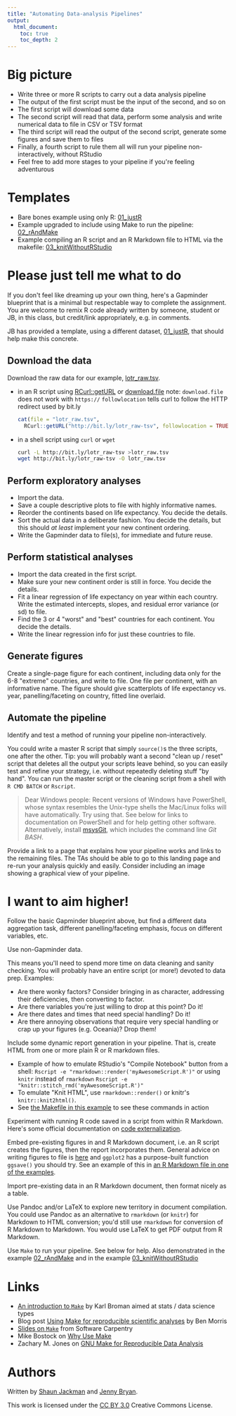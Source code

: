 ```yaml
---
title: "Automating Data-analysis Pipelines"
output:
  html_document:
    toc: true
    toc_depth: 2
---
```


Big picture
================================================================================

+ Write three or more R scripts to carry out a data analysis pipeline
+ The output of the first script must be the input of the second, and so on
+ The first script will download some data
+ The second script will read that data, perform some analysis and write numerical data to file in CSV or TSV format
+ The third script will read the output of the second script, generate some figures and save them to files
+ Finally, a fourth script to rule them all will run your pipeline non-interactively, without RStudio
+ Feel free to add more stages to your pipeline if you're feeling adventurous

Templates
================================================================================

+ Bare bones example using only R:
  [01_justR][]
+ Example upgraded to include using Make to run the pipeline:
  [02_rAndMake][]
+ Example compiling an R script and an R Markdown file to HTML via the makefile:
  [03_knitWithoutRStudio][]

[01_justR]: automation10_holding-area/01_automation-example_just-r/
[02_rAndMake]: automation10_holding-area/02_automation-example_r-and-make/
[03_knitWithoutRStudio]: automation10_holding-area/03_automation-example_render-without-rstudio/

Please just tell me what to do
================================================================================

If you don't feel like dreaming up your own thing, here's a Gapminder blueprint that is a minimal but respectable way to complete the assignment. You are welcome to remix R code already written by someone, student or JB, in this class, but credit/link appropriately, e.g. in comments.

JB has provided a template, using a different dataset, [01_justR][], that should help make this concrete.

Download the data
------------------------------------------------------------

Download the raw data for our example, [lotr_raw.tsv][].

+ in an R script using [RCurl::getURL][] or [download.file][]
  note: `download.file` does not work with `https://`
  `followlocation` tells curl to follow the HTTP redirect used by bit.ly

    ```r
    cat(file = "lotr_raw.tsv",
      RCurl::getURL("http://bit.ly/lotr_raw-tsv", followlocation = TRUE))
    ```

+ in a shell script using `curl` or `wget`

    ```bash
    curl -L http://bit.ly/lotr_raw-tsv >lotr_raw.tsv
    wget http://bit.ly/lotr_raw-tsv -O lotr_raw.tsv
    ```

[lotr_raw.tsv]: https://gist.githubusercontent.com/sjackman/c10a5f7bcf6eebc1ba14/raw/b033c038605f9fdac855479714f65703be565b81/lotr_raw.tsv
[download.file]: http://stat.ethz.ch/R-manual/R-patched/library/utils/html/download.file.html
[RCurl::getURL]: http://www.omegahat.org/RCurl/

Perform exploratory analyses
------------------------------------------------------------

+ Import the data.
+ Save a couple descriptive plots to file with highly informative names.
+ Reorder the continents based on life expectancy. You decide the details.
+ Sort the actual data in a deliberate fashion. You decide the details, but this should *at least* implement your new continent ordering.
+ Write the Gapminder data to file(s), for immediate and future reuse.

Perform statistical analyses
------------------------------------------------------------

+ Import the data created in the first script.
+ Make sure your new continent order is still in force. You decide the details.
+ Fit a linear regression of life expectancy on year within each country. Write the estimated intercepts, slopes, and residual error variance (or sd) to file.
+ Find the 3 or 4 "worst" and "best" countries for each continent. You decide the details.
+ Write the linear regression info for just these countries to file.

Generate figures
------------------------------------------------------------

Create a single-page figure for each continent, including data only for the 6-8 "extreme" countries, and write to file. One file per continent, with an informative name. The figure should give scatterplots of life expectancy vs. year, panelling/faceting on country, fitted line overlaid.

Automate the pipeline
------------------------------------------------------------

Identify and test a method of running your pipeline non-interactively.

You could write a master R script that simply `source()`s the three scripts, one after the other. Tip: you will probably want a second "clean up / reset" script that deletes all the output your scripts leave behind, so you can easily test and refine your strategy, i.e. without repeatedly  deleting stuff "by hand". You can run the master script or the cleaning script from a shell with `R CMD BATCH` or `Rscript`.

> Dear Windows people: Recent versions of Windows have PowerShell, whose syntax resembles the Unix-type shells the Mac/Linux folks will have automatically. Try using that. See below for links to documentation on PowerShell and for help getting other software. Alternatively, install [msysGit][], which includes the command line *Git BASH*.

Provide a link to a page that explains how your pipeline works and links to the remaining files. The TAs should be able to go to this landing page and re-run your analysis quickly and easily. Consider including an image showing a graphical view of your pipeline.

[msysGit]: http://msysgit.github.io/

I want to aim higher!
================================================================================

Follow the basic Gapminder blueprint above, but find a different data aggregation task, different panelling/faceting emphasis, focus on different variables, etc.

Use non-Gapminder data.

This means you'll need to spend more time on data cleaning and sanity checking. You will probably have an entire script (or more!) devoted to data prep. Examples:

+ Are there wonky factors? Consider bringing in as character, addressing their deficiencies, then converting to factor.
+ Are there variables you're just willing to drop at this point? Do it!
+ Are there dates and times that need special handling? Do it!
+ Are there annoying observations that require very special handling or crap up your figures (e.g. Oceania)? Drop them!

Include some dynamic report generation in your pipeline. That is, create HTML from one or more plain R or R markdown files.

+ Example of how to emulate RStudio's "Compile Notebook" button from a shell:
  `Rscript -e "rmarkdown::render('myAwesomeScript.R')"`
  or using `knitr` instead of `rmarkdown`
  `Rscript -e "knitr::stitch_rmd('myAwesomeScript.R')"`
+ To emulate "Knit HTML", use `rmarkdown::render()` or knitr's `knitr::knit2html()`.
+ See [the Makefile in this example](03_knitWithoutRStudio/Makefile) to see these commands in action

Experiment with running R code saved in a script from within R Markdown. Here's some official documentation on [code externalization](http://yihui.name/knitr/demo/externalization/).

Embed pre-existing figures in and R Markdown document, i.e. an R script creates the figures, then the report incorporates them. General advice on writing figures to file is [here](http://www.stat.ubc.ca/~jenny/STAT545A/topic12_writeFigureToFile.html) and `ggplot2` has a purpose-built function `ggsave()` you should try. See an example of this in [an R Markdown file in one of the examples](https://github.com/jennybc/STAT545A_2013/blob/master/hw06_scaffolds/03_knitWithoutRStudio/03_doStuff.Rmd).

Import pre-existing data in an R Markdown document, then format nicely as a table.

Use Pandoc and/or LaTeX to explore new territory in document compilation. You could use Pandoc as an alternative to `rmarkdown` (or `knitr`) for Markdown to HTML conversion; you'd still use `rmarkdown` for conversion of R Markdown to Markdown. You would use LaTeX to get PDF output from R Markdown.

Use `Make` to run your pipeline. See below for help. Also demonstrated in the example [02_rAndMake][] and in the example [03_knitWithoutRStudio][]

Links
================================================================================

+ [An introduction to `Make`](http://kbroman.github.io/minimal_make/) by Karl Broman aimed at stats / data science types
+ Blog post [Using Make for reproducible scientific analyses](http://www.bendmorris.com/2013/09/using-make-for-reproducible-scientific.html) by Ben Morris
+ [Slides on `Make`](http://software-carpentry.org/v4/make/index.html) from Software Carpentry
+ Mike Bostock on [Why Use Make](http://bost.ocks.org/mike/make/)
+ Zachary M. Jones on [GNU Make for Reproducible Data Analysis](http://zmjones.com/make.html)

Authors
================================================================================

Written by [Shaun Jackman][] and [Jenny Bryan][].

This work is licensed under the [CC BY 3.0][] Creative Commons License.

[Shaun Jackman]: http://sjackman.ca/
[Jenny Bryan]: http://www.stat.ubc.ca/~jenny/
[CC BY 3.0]: http://creativecommons.org/licenses/by/3.0/
